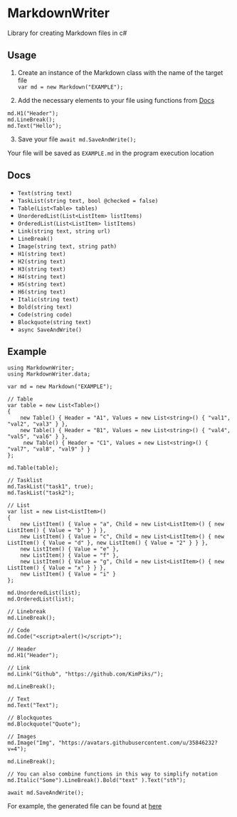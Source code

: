 # MarkdownWriter

Library for creating Markdown files in c#

## Usage

1. Create an instance of the Markdown class with the name of the target file <br>
```var md = new Markdown("EXAMPLE");```

2. Add the necessary elements to your file using functions from [Docs](https://github.com/KimPiks/MarkdownWriter/blob/main/README.md#Docs) <br>

```
md.H1("Header");
md.LineBreak();
md.Text("Hello");
```

3. Save your file
```await md.SaveAndWrite();```

Your file will be saved as `EXAMPLE.md` in the program execution location

## Docs

* ```Text(string text)```
* ```TaskList(string text, bool @checked = false)```
* ```Table(List<Table> tables)```
* ```UnorderedList(List<ListItem> listItems)```
* ```OrderedList(List<ListItem> listItems)```
* ```Link(string text, string url)```
* ```LineBreak()```
* ```Image(string text, string path)```
* ```H1(string text)```
* ```H2(string text)```
* ```H3(string text)```
* ```H4(string text)```
* ```H5(string text)```
* ```H6(string text)```
* ```Italic(string text)```
* ```Bold(string text)```
* ```Code(string code)```
* ```Blockquote(string text)```
* ```async SaveAndWrite()```

## Example
```
using MarkdownWriter;
using MarkdownWriter.data;

var md = new Markdown("EXAMPLE");

// Table
var table = new List<Table>()
{
    new Table() { Header = "A1", Values = new List<string>() { "val1", "val2", "val3" } },
    new Table() { Header = "B1", Values = new List<string>() { "val4", "val5", "val6" } },
     new Table() { Header = "C1", Values = new List<string>() { "val7", "val8", "val9" } }
};

md.Table(table);

// Tasklist
md.TaskList("task1", true);
md.TaskList("task2");

// List
var list = new List<ListItem>()
{
    new ListItem() { Value = "a", Child = new List<ListItem>() { new ListItem() { Value = "b" } } },
    new ListItem() { Value = "c", Child = new List<ListItem>() { new ListItem() { Value = "d" }, new ListItem() { Value = "2" } } },
    new ListItem() { Value = "e" },
    new ListItem() { Value = "f" },
    new ListItem() { Value = "g", Child = new List<ListItem>() { new ListItem() { Value = "x" } } },
    new ListItem() { Value = "i" }
};

md.UnorderedList(list);
md.OrderedList(list);

// Linebreak
md.LineBreak();

// Code
md.Code("<script>alert()</script>");

// Header
md.H1("Header");

// Link
md.Link("Github", "https://github.com/KimPiks/");

md.LineBreak();

// Text
md.Text("Text");

// Blockquotes
md.Blockquote("Quote");

// Images
md.Image("Img", "https://avatars.githubusercontent.com/u/35846232?v=4");

md.LineBreak();

// You can also combine functions in this way to simplify notation
md.Italic("Some").LineBreak().Bold("text" ).Text("sth");

await md.SaveAndWrite();
```

For example, the generated file can be found at [here](https://github.com/KimPiks/MarkdownWriter/blob/main/EXAMPLE.md)
